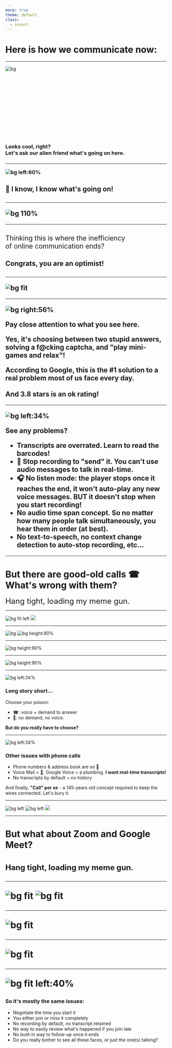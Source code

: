 ```yaml
---
marp: true
theme: default
class: 
  - invert
---
```

<style>
section tt { font-weight: bold; }
section span.hljs-string { color: #50b050; }
section span.hljs-title { color: #7ff2e1; }
section span.hljs-number { color: #00acc5; }

section.highlight em { color: #aff; font-style: normal; }
section.highlight strong { color: #f44; font-style: normal; font-weight: normal; }

section.center {
  text-align: center;
}

section.video {
  padding: 0px;
  margin: 0px;
}
section.video iframe {
  width: 100%;
  height: 100%;
}

div.col2 {
  margin-top: 35px;
  column-count: 2;
}
div.col2 p:first-child,
div.col2 h1:first-child,
div.col2 h2:first-child,
div.col2 h3:first-child,
div.col2 ul:first-child,
div.col2 ul li:first-child,
div.col2 ul li p:first-child {
  margin-top: 0 !important;
}
div.col2 .break {
  break-before: column;
  margin-top: 0;
}
</style>

<h1>Here is how we communicate now:</h1>

---
<!-- _class: highlight center  -->

![bg](./img/gmail-suggestions.gif)

<br/>
<br/>
<br/>
<br/>
<br/>
<br/>
<br/>
<br/>
<br/>
<br/>
<br/>
<h3>Looks cool, right?<br/>
Let's ask our alien friend what's going on here.<h3>

---
<!-- _class: highlight center invert -->
![bg left:60%](./img/alien.jpg)

<h2>🤔 I know, I know what's going on!<h2>

---

![bg 110%](./img/gmail-bdsm.jpg)

---
<!-- _class: center invert -->

<h2 style="font-weight: normal">Thinking this is where the inefficiency<br/>
of online communication ends?</h2>

<h2>Congrats, you are an optimist!<h2>

---
![bg fit](./img/text-and-drive-google.jpg)

---
<!-- _class: highlight invert -->

![bg right:56%](./img/text-and-drive-app.jpg)

Pay close attention to what you see here. 

Yes, it's choosing between two stupid answers, solving a f@cking captcha, and "play mini-games and relax"!

**According to Google, this is the #1 solution to a real problem most of us face every day.<br/><br/>And 3.8 stars is an ok rating!**

---
<!-- _class: highlight -->

![bg left:34%](./img/telegram-voice-messages.jpg)

See any problems?
- Transcripts are overrated. Learn to read the barcodes!
- 📧 Stop recording to "send" it. You can't use audio messages to talk in real-time.
- 🎧 No listen mode: the player stops once it reaches the end, it won't auto-play any new voice messages. BUT it doesn't stop when you start recording!
- No audio time span concept. So no matter how many people talk simultaneously, you hear them in order (at best).
- No text-to-speech, no context change detection to auto-stop recording, etc...

---
<!-- _class: highlight center -->

<h1>But there are good-old calls ☎<br/>
What's wrong with them?</h1>

<footer style="font-size: 24px">
Hang tight, loading my meme gun.
</footer>

---
<!-- _class: highlight center -->

![bg fit left](./img/call-meme-1.jpg)
![](./img/call-meme-2.jpg)

---

![bg](#111)
![bg height:90%](./img/call-meme-5.jpg)

---
<!-- _class: highlight center -->

![bg height:90%](./img/call-meme-4.jpg)

---
![bg height:90%](./img/call-meme-7.jpg)

---
<!-- _class: highlight -->

![bg left:34%](./img/call-screen.jpg)

<h3>Long story short...</h2>

Choose your poison:
  - ☎: voice + demand to answer
  - 📧: no demand, no voice.

**But do you really have to choose?**

---
<!-- _class: highlight -->

![bg left:34%](./img/call-screen.jpg)

<h3>Other issues with phone calls</h2>

- Phone numbers & address book are so 🦠
- Voice Mail = 🤮, Google Voice = a plumbing.
  **I want real-time transcripts!**
- No transcripts by default = no history

And finally, **"Call" per se** - a 145-years old concept required to keep the wires connected. Let's bury it.

---
![bg left](./img/call-log-1.jpg)
![bg left](./img/call-log-2.jpg)
![](./img/so-useful.jpg)

---

<!-- _class: highlight center -->

<h1>But what about Zoom and Google Meet?<h1>

<footer style="font-size: 24px">
Hang tight, loading my meme gun.
</footer>

---
<!-- _class: highlight center -->

![bg fit](./img/zoom-meet-meme-3.jpg)
![bg fit](./img/zoom-meet-meme-1.jpg)

---
<!-- _class: highlight center -->
![bg fit](./img/zoom-meet-meme-4.jpg)

---
<!-- _class: highlight center -->
![bg fit](./img/zoom-meet-meme-5.jpg)

---
<!-- _class: highlight -->

![bg fit left:40%](./img/zoom-many-ppl.jpg)

<h3>So it's mostly the same issues:</h2>

- Negotiate the time you start it
- You either join or miss it completely
- No recording by default, no transcript retained
- No way to easily review what's happened if you join late
- No built-in way to follow-up once it ends
- Do you really bother to see all these faces,
  or just the one(s) talking?
